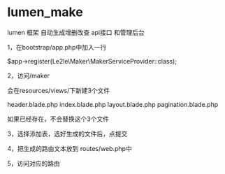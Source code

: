 # lumen_make


lumen 框架 自动生成增删改查 api接口 和管理后台


1，在bootstrap/app.php中加入一行

$app->register(Le2le\Maker\MakerServiceProvider::class);

2，访问/maker


会在resources/views/下新建3个文件

 header.blade.php
 index.blade.php
 layout.blade.php
 pagination.blade.php

如果已经存在，不会替换这个3个文件

3，选择添加表，选好生成的文件后，点提交


4，把生成的路由文本放到 routes/web.php中


5，访问对应的路由
